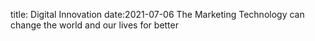 title: Digital Innovation
date:2021-07-06
The Marketing Technology can change the world and our lives for better
